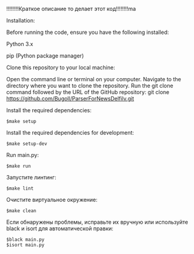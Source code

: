 !!!!!!!!Краткое описание то делает этот код!!!!!!!!ma

Installation:

Before running the code, ensure you have the following installed:

Python 3.x

pip (Python package manager)



Clone this repository to your local machine:

Open the command line or terminal on your computer.
Navigate to the directory where you want to clone the repository.
Run the git clone command followed by the URL of the GitHub repository:
git clone https://github.com/Bugoll/ParserForNewsDelfilv.git


Install the required dependencies:

    $make setup

Install the required dependencies for development:

    $make setup-dev

Run main.py:

    $make run


Запустите линтинг:

    $make lint


Очистите виртуальное окружение:

    $make clean

Если обнаружены проблемы, исправьте их вручную или используйте black и isort для автоматической правки:

    $black main.py
    $isort main.py



